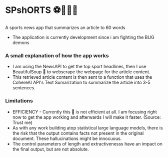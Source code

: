 # SPshORTS ⚽🏏🏉🎾
 A sports news app that summarizes an article to 60 words
 - The application is currently development since i am fighting the BUG demons


### A small explanation of how the app works
- I am using the NewsAPI to get the top sport headlines, then I use BeautifulSoup 🍜 to webscrape the webpage for the article content.
- This retrieved article content is then sent to a function that uses the CohereAI API's Text Sumarization to summarize the article into 3-5 sentences. 



### Limitations 
- EFFICIENCY - Currently this 💩 is not efficient at all. I am focusing right now to get the app working and afterwards I will make it faster. (Source: Trust me)
- As with any work building atop statistical large language models, there is the risk that the output contains facts not present in the original document. These hallucinations might be innocuous.
- The control parameters of length and extractivenesss have an impact on the final output, but are not absolute.
